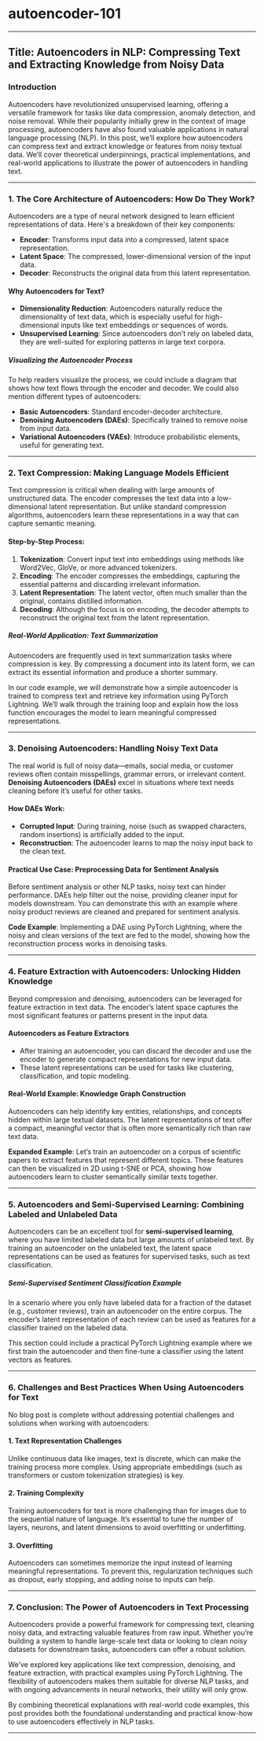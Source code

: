 # autoencoder-101

---
## Title: **Autoencoders in NLP: Compressing Text and Extracting Knowledge from Noisy Data**

### Introduction

Autoencoders have revolutionized unsupervised learning, offering a versatile framework for tasks like data compression, anomaly detection, and noise removal. While their popularity initially grew in the context of image processing, autoencoders have also found valuable applications in natural language processing (NLP). In this post, we’ll explore how autoencoders can compress text and extract knowledge or features from noisy textual data. We’ll cover theoretical underpinnings, practical implementations, and real-world applications to illustrate the power of autoencoders in handling text.

---

### 1. **The Core Architecture of Autoencoders: How Do They Work?**

Autoencoders are a type of neural network designed to learn efficient representations of data. Here's a breakdown of their key components:

- **Encoder**: Transforms input data into a compressed, latent space representation.
- **Latent Space**: The compressed, lower-dimensional version of the input data.
- **Decoder**: Reconstructs the original data from this latent representation.

#### **Why Autoencoders for Text?**
- **Dimensionality Reduction**: Autoencoders naturally reduce the dimensionality of text data, which is especially useful for high-dimensional inputs like text embeddings or sequences of words.
- **Unsupervised Learning**: Since autoencoders don't rely on labeled data, they are well-suited for exploring patterns in large text corpora.
  
##### **Visualizing the Autoencoder Process**
To help readers visualize the process, we could include a diagram that shows how text flows through the encoder and decoder. We could also mention different types of autoencoders:
- **Basic Autoencoders**: Standard encoder-decoder architecture.
- **Denoising Autoencoders (DAEs)**: Specifically trained to remove noise from input data.
- **Variational Autoencoders (VAEs)**: Introduce probabilistic elements, useful for generating text.

---

### 2. **Text Compression: Making Language Models Efficient**

Text compression is critical when dealing with large amounts of unstructured data. The encoder compresses the text data into a low-dimensional latent representation. But unlike standard compression algorithms, autoencoders learn these representations in a way that can capture semantic meaning.

#### **Step-by-Step Process:**
1. **Tokenization**: Convert input text into embeddings using methods like Word2Vec, GloVe, or more advanced tokenizers.
2. **Encoding**: The encoder compresses the embeddings, capturing the essential patterns and discarding irrelevant information.
3. **Latent Representation**: The latent vector, often much smaller than the original, contains distilled information.
4. **Decoding**: Although the focus is on encoding, the decoder attempts to reconstruct the original text from the latent representation.

##### **Real-World Application: Text Summarization**
Autoencoders are frequently used in text summarization tasks where compression is key. By compressing a document into its latent form, we can extract its essential information and produce a shorter summary.

In our code example, we will demonstrate how a simple autoencoder is trained to compress text and retrieve key information using PyTorch Lightning. We’ll walk through the training loop and explain how the loss function encourages the model to learn meaningful compressed representations.

---

### 3. **Denoising Autoencoders: Handling Noisy Text Data**

The real world is full of noisy data—emails, social media, or customer reviews often contain misspellings, grammar errors, or irrelevant content. **Denoising Autoencoders (DAEs)** excel in situations where text needs cleaning before it’s useful for other tasks.

#### **How DAEs Work:**
- **Corrupted Input**: During training, noise (such as swapped characters, random insertions) is artificially added to the input.
- **Reconstruction**: The autoencoder learns to map the noisy input back to the clean text.

#### **Practical Use Case: Preprocessing Data for Sentiment Analysis**
Before sentiment analysis or other NLP tasks, noisy text can hinder performance. DAEs help filter out the noise, providing cleaner input for models downstream. You can demonstrate this with an example where noisy product reviews are cleaned and prepared for sentiment analysis.

**Code Example**: Implementing a DAE using PyTorch Lightning, where the noisy and clean versions of the text are fed to the model, showing how the reconstruction process works in denoising tasks.

---

### 4. **Feature Extraction with Autoencoders: Unlocking Hidden Knowledge**

Beyond compression and denoising, autoencoders can be leveraged for feature extraction in text data. The encoder’s latent space captures the most significant features or patterns present in the input data.

#### **Autoencoders as Feature Extractors**
- After training an autoencoder, you can discard the decoder and use the encoder to generate compact representations for new input data.
- These latent representations can be used for tasks like clustering, classification, and topic modeling.

#### **Real-World Example: Knowledge Graph Construction**
Autoencoders can help identify key entities, relationships, and concepts hidden within large textual datasets. The latent representations of text offer a compact, meaningful vector that is often more semantically rich than raw text data.

**Expanded Example**: Let’s train an autoencoder on a corpus of scientific papers to extract features that represent different topics. These features can then be visualized in 2D using t-SNE or PCA, showing how autoencoders learn to cluster semantically similar texts together.

---

### 5. **Autoencoders and Semi-Supervised Learning: Combining Labeled and Unlabeled Data**

Autoencoders can be an excellent tool for **semi-supervised learning**, where you have limited labeled data but large amounts of unlabeled text. By training an autoencoder on the unlabeled text, the latent space representations can be used as features for supervised tasks, such as text classification.

##### **Semi-Supervised Sentiment Classification Example**
In a scenario where you only have labeled data for a fraction of the dataset (e.g., customer reviews), train an autoencoder on the entire corpus. The encoder’s latent representation of each review can be used as features for a classifier trained on the labeled data.

This section could include a practical PyTorch Lightning example where we first train the autoencoder and then fine-tune a classifier using the latent vectors as features.

---

### 6. **Challenges and Best Practices When Using Autoencoders for Text**

No blog post is complete without addressing potential challenges and solutions when working with autoencoders:

#### **1. Text Representation Challenges**
Unlike continuous data like images, text is discrete, which can make the training process more complex. Using appropriate embeddings (such as transformers or custom tokenization strategies) is key.

#### **2. Training Complexity**
Training autoencoders for text is more challenging than for images due to the sequential nature of language. It’s essential to tune the number of layers, neurons, and latent dimensions to avoid overfitting or underfitting.

#### **3. Overfitting**
Autoencoders can sometimes memorize the input instead of learning meaningful representations. To prevent this, regularization techniques such as dropout, early stopping, and adding noise to inputs can help.

---

### 7. **Conclusion: The Power of Autoencoders in Text Processing**

Autoencoders provide a powerful framework for compressing text, cleaning noisy data, and extracting valuable features from raw input. Whether you’re building a system to handle large-scale text data or looking to clean noisy datasets for downstream tasks, autoencoders can offer a robust solution.

We’ve explored key applications like text compression, denoising, and feature extraction, with practical examples using PyTorch Lightning. The flexibility of autoencoders makes them suitable for diverse NLP tasks, and with ongoing advancements in neural networks, their utility will only grow.

By combining theoretical explanations with real-world code examples, this post provides both the foundational understanding and practical know-how to use autoencoders effectively in NLP tasks.

---
